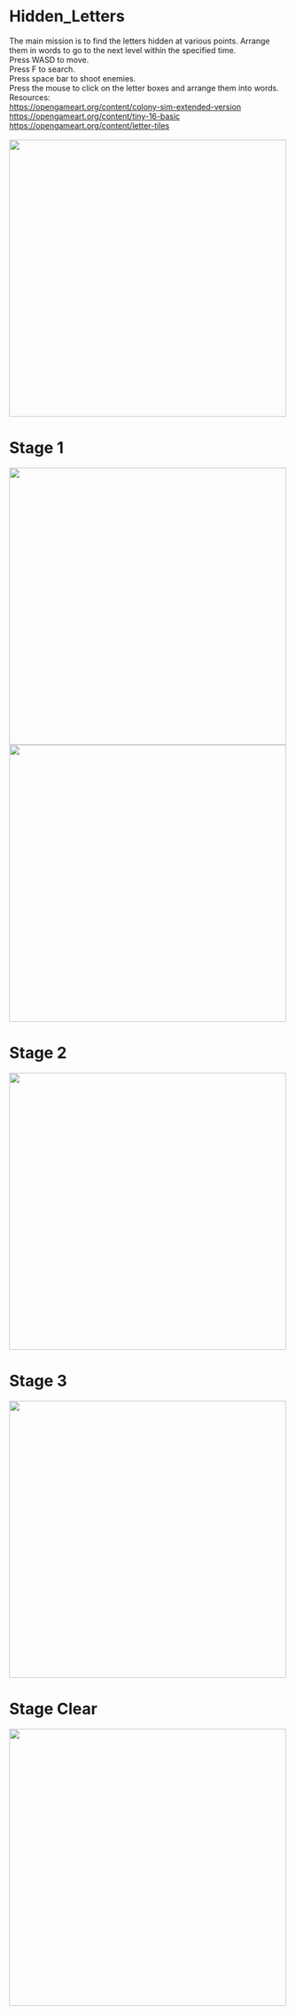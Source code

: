 # Hidden_Letters
The main mission is to find the letters hidden at various points. Arrange them in words to go to the next level within the specified time. <br>
Press WASD to move. <br>
Press F to search. <br>
Press space bar to shoot enemies. <br>
Press the mouse to click on the letter boxes and arrange them into words.<br>
Resources: <br>
https://opengameart.org/content/colony-sim-extended-version <br>
https://opengameart.org/content/tiny-16-basic <br>
https://opengameart.org/content/letter-tiles<br><br>
<img src = "https://user-images.githubusercontent.com/89514717/158936920-031af4b3-e681-4937-afda-bc0b83406f38.jpg" width = "500"> <br>
# Stage 1
<img src = "https://user-images.githubusercontent.com/89514717/158936974-dc71730b-ea22-4d6a-b7c8-dc7a5421c9b7.jpg" width = "500"><br>
<img src = "https://user-images.githubusercontent.com/89514717/158937202-e98456b8-e28c-435d-a70b-f3f562c71789.jpg" width = "500"><br>
# Stage 2
<img src = "https://user-images.githubusercontent.com/89514717/160313360-51d7477a-9689-4e72-a473-7036ffd80d39.jpg" width = "500"><br>
# Stage 3
<img src = "https://user-images.githubusercontent.com/89514717/160313364-ed5e2f33-1335-43e8-a65b-6662d25e5b5c.jpg" width = "500"><br>
# Stage Clear
<img src = "https://user-images.githubusercontent.com/89514717/160313403-498320b2-9a96-44d3-a16a-c3cdfc070070.jpg" width = "500"><br>

